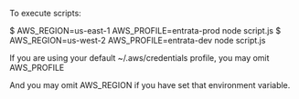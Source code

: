 To execute scripts:

$ AWS_REGION=us-east-1 AWS_PROFILE=entrata-prod node script.js
$ AWS_REGION=us-west-2 AWS_PROFILE=entrata-dev node script.js

If you are using your default ~/.aws/credentials profile, you may omit AWS_PROFILE

And you may omit AWS_REGION if you have set that environment variable.